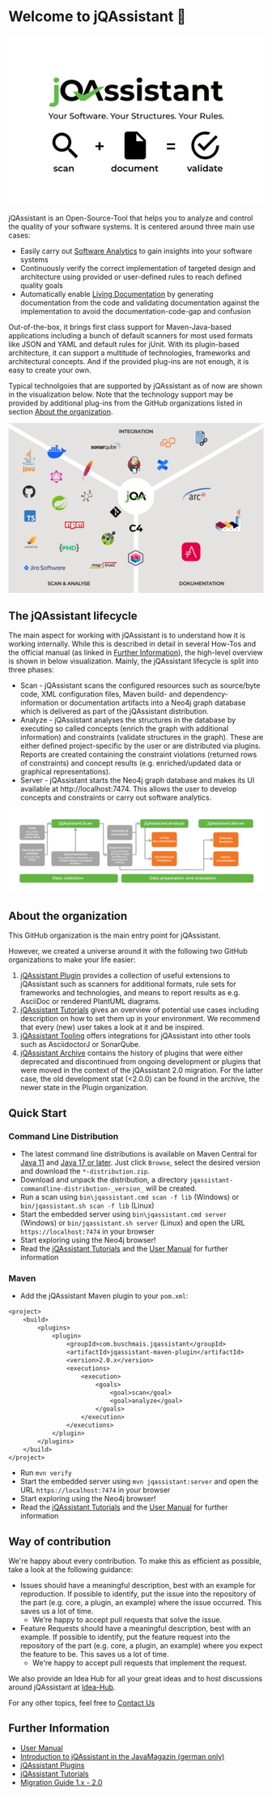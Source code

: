 # Welcome to jQAssistant :rocket:

![](https://raw.githubusercontent.com/jQAssistant/.github/main/profile/jqa.jpg)

jQAssistant is an Open-Source-Tool that helps you to analyze and control the quality of your software systems. It is centered around three main use cases:
* Easily carry out [Software Analytics](https://en.wikipedia.org/wiki/Software_analytics) to gain insights into your software systems
* Continuously verify the correct implementation of targeted design and architecture using provided or user-defined rules to reach defined quality goals
* Automatically enable [Living Documentation](https://medium.com/geekculture/living-documentation-brief-history-and-evolution-of-the-concept-4492fafb5d7) by generating documentation from the code and validating documentation against the implementation to avoid the documentation-code-gap and confusion
 
Out-of-the-box, it brings first class support for Maven-Java-based applications including a bunch of default scanners for most used formats like JSON and YAML and default rules for jUnit.  With its plugin-based architecture, it can support a multitude of technologies, frameworks and architectural concepts. And if the provided plug-ins are not enough, it is easy to create your own. 

Typical technolgoies that are supported by jQAssistant as of now are shown in the visualization below. Note that the technology support may be provided by additional plug-ins from the GitHub organizations listed in section [About the organization](#about-the-organization).

![](https://raw.githubusercontent.com/jQAssistant/.github/main/profile/jqa_universe.jpg)

## The jQAssistant lifecycle

The main aspect for working with jQAssistant is to understand how it is working internally. While this is described in detail in several How-Tos and the official manual (as linked in [Further Information](#further-information)), the high-level overview is shown in below visualization. Mainly, the jQAssistant lifecycle is split into three phases:

* Scan - jQAssistant scans the configured resources such as source/byte code, XML configuration files, Maven build- and dependency-information or documentation artifacts into a Neo4j graph database which is delivered as part of the jQAssistant distribution.
* Analyze - jQAssistant analyses the structures in the database by executing so called concepts (enrich the graph with additional information) and constraints (validate structures in the graph). These are either defined project-specific by the user or are distributed via plugins. Reports are created containing the constraint violations (returned rows of constraints) and concept results (e.g. enriched/updated data or graphical representations).
* Server - jQAssistant starts the Neo4j graph database and makes its UI available at http://localhost:7474. This allows the user to develop concepts and constraints or carry out software analytics.

![](https://raw.githubusercontent.com/jQAssistant/.github/main/profile/jqa_process.jpg)

## About the organization

This GitHub organization is the main entry point for jQAssistant. 

However, we created a universe around it with the following two GitHub organizations to make your life easier:

1. [jQAssistant Plugin](https://github.com/jqassistant-plugin) provides a collection of useful extensions to jQAssistant such as scanners for additional formats, rule sets for frameworks and technologies, and means to report results as e.g. AsciiDoc or rendered PlantUML diagrams.
2. [jQAssistant Tutorials](https://github.com/jqassistant-tutorials) gives an overview of potential use cases including description on how to set them up in your environment. We recommend that every (new) user takes a look at it and be inspired.
3. [jQAssistant Tooling](https://github.com/jqassistant-tooling) offers integrations for jQAssistant into other tools such as AsciidoctorJ or SonarQube.
4. [jQAssistant Archive](https://github.com/jqassistant-archive) contains the history of plugins that were either deprecated and discontinued from ongoing development or plugins that were moved in the context of the jQAssistant 2.0 migration. For the latter case, the old development stat (<2.0.0) can be found in the archive, the newer state in the Plugin organization.

## Quick Start

### Command Line Distribution

- The latest command line distributions is available on Maven Central for [Java 11](https://central.sonatype.com/artifact/com.buschmais.jqassistant.cli/jqassistant-commandline-neo4jv4/versions) and [Java 17 or later](https://central.sonatype.com/artifact/com.buschmais.jqassistant.cli/jqassistant-commandline-neo4jv5/versions). Just click `Browse`, select the desired version and download the `*-distribution.zip`.
- Download and unpack the distribution, a directory `jqassistant-commandline-distribution-_version_` will be created.
- Run a scan using ```bin\jqassistant.cmd scan -f lib``` (Windows) or ```bin/jqassistant.sh scan -f lib``` (Linux)
- Start the embedded server using ```bin\jqassistant.cmd server``` (Windows) or ```bin/jqassistant.sh server``` (Linux) and open the URL ```https://localhost:7474``` in your browser
- Start exploring using the Neo4j browser!
- Read the [jQAssistant Tutorials](https://github.com/jqassistant-tutorials) and the [User Manual](https://jqassistant.github.io/jqassistant/) for further information

### Maven

- Add the jQAssistant Maven plugin to your ```pom.xml```:
```
<project>
    <build>
        <plugins>
            <plugin>
                <groupId>com.buschmais.jqassistant</groupId>
                <artifactId>jqassistant-maven-plugin</artifactId>
                <version>2.0.x</version>
                <executions>
                    <execution>
                        <goals>
                            <goal>scan</goal>
                            <goal>analyze</goal>
                        </goals>
                    </execution>
                </executions>
            </plugin>
        </plugins>
    </build>
</project>
```
- Run ```mvn verify```
- Start the embedded server using ```mvn jqassistant:server``` and open the URL ```https://localhost:7474``` in your browser 
- Start exploring using the Neo4j browser!
- Read the [jQAssistant Tutorials](https://github.com/jqassistant-tutorials) and the [User Manual](https://jqassistant.github.io/jqassistant/) for further information

## Way of contribution

We're happy about every contribution. To make this as efficient as possible, take a look at the following guidance:

* Issues should have a meaningful description, best with an example for reproduction. If possible to identify, put the issue into the repository of the part (e.g. core, a plugin, an example) where the issue occurred. This saves us a lot of time.
  * We're happy to accept pull requests that solve the issue. 
* Feature Requests should have a meaningful description, best with an example. If possible to identify, put the feature request into the repository of the part (e.g. core, a plugin, an example) where you expect the feature to be. This saves us a lot of time.
    * We're happy to accept pull requests that implement the request.

We also provide an Idea Hub for all your great ideas and to host discussions around jQAssistant at [Idea-Hub](https://github.com/jQAssistant/Idea-Hub).

For any other topics, feel free to [Contact Us](mailto:info@jqassistant.org)


## Further Information

* [User Manual](https://jqassistant.github.io/jqassistant/) 
* [Introduction to jQAssistant in the JavaMagazin (german only)](https://www.buschmais.de/download/JavaMagazin_Artikelserie_jQAssistant.pdf)
* [jQAssistant Plugins](https://github.com/jqassistant-plugin)
* [jQAssistant Tutorials](https://github.com/jqassistant-tutorials)
* [Migration Guide 1.x - 2.0](https://github.com/jqassistant-tutorials/jqassistant-101/blob/master/migration-guides/1.x-2.0.adoc)
